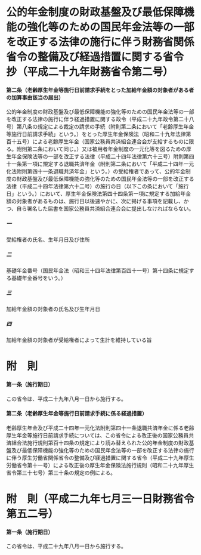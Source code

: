 # 公的年金制度の財政基盤及び最低保障機能の強化等のための国民年金法等の一部を改正する法律の施行に伴う財務省関係省令の整備及び経過措置に関する省令　抄（平成二十九年財務省令第二号）
#### 第二条（老齢厚生年金等施行日前請求手続をとった加給年金額の対象者がある者の加算事由該当の届出）
公的年金制度の財政基盤及び最低保障機能の強化等のための国民年金法等の一部を改正する法律の施行に伴う経過措置に関する政令（平成二十九年政令第二十八号）第八条の規定による裁定の請求の手続（附則第二条において「老齢厚生年金等施行日前請求手続」という。）をとった厚生年金保険法（昭和二十九年法律第百十五号）による老齢厚生年金（国家公務員共済組合連合会が支給するものに限る。附則第二条において同じ。）又は被用者年金制度の一元化等を図るための厚生年金保険法等の一部を改正する法律（平成二十四年法律第六十三号）附則第四十一条第一項に規定する退職共済年金（附則第二条において「平成二十四年一元化法附則第四十一条退職共済年金」という。）の受給権者であって、公的年金制度の財政基盤及び最低保障機能の強化等のための国民年金法等の一部を改正する法律（平成二十四年法律第六十二号）の施行の日（以下この条において「施行日」という。）において、厚生年金保険法第四十四条第一項に規定する加給年金額の対象者があるものは、施行日以後速やかに、次に掲げる事項を記載し、かつ、自ら署名した届書を国家公務員共済組合連合会に提出しなければならない。
##### 一
受給権者の氏名、生年月日及び住所
##### 二
基礎年金番号（国民年金法（昭和三十四年法律第百四十一号）第十四条に規定する基礎年金番号をいう。）
##### 三
加給年金額の対象者の氏名及び生年月日
##### 四
加給年金額の対象者が受給権者によって生計を維持している旨
# 附　則
#### 第一条（施行期日）
この省令は、平成二十九年八月一日から施行する。
#### 第二条（老齢厚生年金等施行日前請求手続に係る経過措置）
老齢厚生年金及び平成二十四年一元化法附則第四十一条退職共済年金に係る老齢厚生年金等施行日前請求手続については、この省令による改正後の国家公務員共済組合法施行規則第百十四条の規定により読み替えられた公的年金制度の財政基盤及び最低保障機能の強化等のための国民年金法等の一部を改正する法律の施行に伴う厚生労働省関係省令の整備及び経過措置に関する省令（平成二十九年厚生労働省令第十一号）による改正後の厚生年金保険法施行規則（昭和二十九年厚生省令第三十七号）第三十条の規定の例による。
# 附　則（平成二九年七月三一日財務省令第五二号）
#### 第一条（施行期日）
この省令は、平成二十九年八月一日から施行する。
